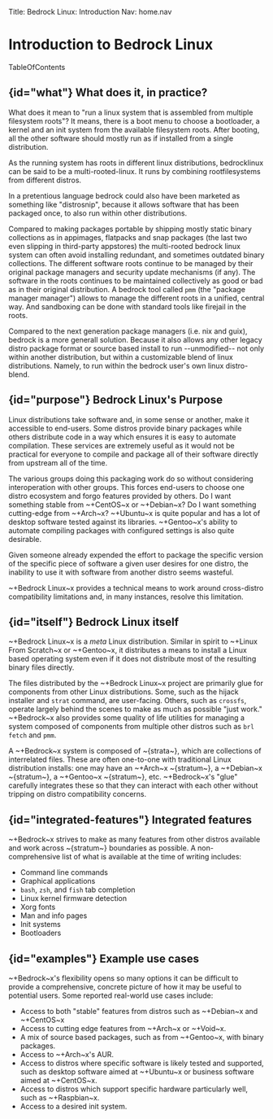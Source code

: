 Title: Bedrock Linux: Introduction
Nav: home.nav

# Introduction to Bedrock Linux

TableOfContents

## {id="what"} What does it, in practice?

What does it mean to "run a linux system that is assembled from multiple filesystem roots"?
It means, there is a boot menu to choose a bootloader, a kernel and an init system from the available filesystem roots. After booting, all the other software should mostly run as if installed from a single distribution.

As the running system has roots in different linux distributions, bedrocklinux can be said to be a multi-rooted-linux. It runs by combining rootfilesystems from different distros.

In a pretentious language bedrock could also have been marketed as something like "distrosnip", because it allows software that has been packaged once, to also run within other distributions.

Compared to making packages portable by shipping mostly static binary collections as in appimages, flatpacks and snap packages (the last two even slipping in third-party appstores) the multi-rooted bedrock linux system can often avoid installing redundant, and sometimes outdated binary collections. The different software roots continue to be managed by their original package managers and security update mechanisms (if any). The software in the roots continues to be maintained collectively as good or bad as in their original distribution. A bedrock tool called `pmm` (the "package manager manager") allows to manage the different roots in a unified, central way. And sandboxing can be done with standard tools like firejail in the roots.

Compared to the next generation package managers (i.e. nix and guix), bedrock is a more generall solution. Because it also allows any other legacy distro package format or source based install to run --unmodified-- not only within another distribution, but within a customizable blend of linux distributions. Namely, to run within the bedrock user's own linux distro-blend.


## {id="purpose"} Bedrock Linux's Purpose

Linux distributions take software and, in some sense or another, make it
accessible to end-users.  Some distros provide binary packages while others
distribute code in a way which ensures it is easy to automate compilation.
These services are extremely useful as it would not be practical for everyone
to compile and package all of their software directly from upstream all of the
time.

The various groups doing this packaging work do so without considering
interoperation with other groups.  This forces end-users to choose one distro
ecosystem and forgo features provided by others.  Do I want something stable
from ~+CentOS~x or ~+Debian~x?  Do I want something cutting-edge from
~+Arch~x?  ~+Ubuntu~x is quite popular and has a lot of desktop software tested
against its libraries.  ~+Gentoo~x's ability to automate compiling packages
with configured settings is also quite desirable.

Given someone already expended the effort to package the specific version of
the specific piece of software a given user desires for one distro, the
inability to use it with software from another distro seems wasteful.

~+Bedrock Linux~x provides a technical means to work around cross-distro
compatibility limitations and, in many instances, resolve this limitation.

## {id="itself"} Bedrock Linux itself

~+Bedrock Linux~x is a _meta_ Linux distribution.  Similar in spirit to ~+Linux
From Scratch~x or ~+Gentoo~x, it distributes a means to install a Linux based
operating system even if it does not distribute most of the resulting binary
files directly.

The files distributed by the ~+Bedrock Linux~x project are primarily glue for
components from other Linux distributions.  Some, such as the hijack installer
and `strat` command, are user-facing.  Others, such as `crossfs`, operate
largely behind the scenes to make as much as possible "just work."  ~+Bedrock~x
also provides some quality of life utilities for managing a system composed of
components from multiple other distros such as `brl fetch` and `pmm`.

A ~+Bedrock~x system is composed of ~{strata~}, which are collections of
interrelated files.  These are often one-to-one with traditional Linux
distribution installs: one may have an ~+Arch~x ~{stratum~}, a ~+Debian~x
~{stratum~}, a ~+Gentoo~x ~{stratum~}, etc.  ~+Bedrock~x's "glue" carefully
integrates these so that they can interact with each other without tripping on
distro compatibility concerns.

## {id="integrated-features"} Integrated features

~+Bedrock~x strives to make as many features from other distros available and
work across ~{stratum~} boundaries as possible.  A non-comprehensive list of
what is available at the time of writing includes:

- Command line commands
- Graphical applications
- `bash`, `zsh`, and `fish` tab completion
- Linux kernel firmware detection
- Xorg fonts
- Man and info pages
- Init systems
- Bootloaders

## {id="examples"} Example use cases

~+Bedrock~x's flexibility opens so many options it can be difficult to provide a
comprehensive, concrete picture of how it may be useful to potential users.
Some reported real-world use cases include:

- Access to both "stable" features from distros such as ~+Debian~x and
  ~+CentOS~x
- Access to cutting edge features from ~+Arch~x or ~+Void~x.
- A mix of source based packages, such as from ~+Gentoo~x, with binary
  packages.
- Access to ~+Arch~x's AUR.
- Access to distros where specific software is likely tested and supported,
  such as desktop software aimed at ~+Ubuntu~x or business software aimed at
  ~+CentOS~x.
- Access to distros which support specific hardware particularly well, such as
  ~+Raspbian~x.
- Access to a desired init system.

